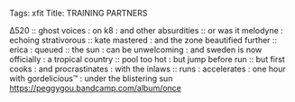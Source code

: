 Tags: xfit
Title: TRAINING PARTNERS
  
∆520 :: ghost voices : on k8 : and other absurdities :: or was it melodyne : echoing strativorous :: kate mastered : and the zone beautified further :: erica : queued :: the sun : can be unwelcoming : and sweden is now officially : a tropical country :: pool too hot : but jump before run :: but first cooks : and procrastinates : with the inlaws :: runs : accelerates : one hour with gordelicious™ : under the blistering sun 
<https://peggygou.bandcamp.com/album/once>
